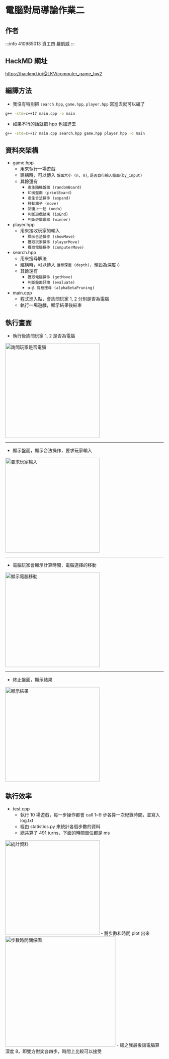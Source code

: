 # 電腦對局導論作業二

## 作者

:::info
410985013 資工四 羅凱威
:::

## HackMD 網址

<https://hackmd.io/@LKV/computer_game_hw2>

## 編譯方法

- 我沒有特別把 `search.hpp`, `game.hpp`, `player.hpp` 寫進去就可以編了

```bash
g++ -std=c++17 main.cpp -o main
```

- 如果不行的話就把 hpp 也加進去

```bash
g++ -std=c++17 main.cpp search.hpp game.hpp player.hpp -o main
```

## 資料夾架構

- game.hpp
  - 用來執行一場遊戲
  - 建構時，可以傳入 `盤面大小 (n, m)`, `是否自行輸入盤面(by_input)`
  - 其餘還有
    - `產生隨機盤面 (randomBoard)`
    - `印出盤面 (printBoard)`
    - `產生合法操作 (expand)`
    - `移動旗子 (move)`
    - `回復上一動 (undo)`
    - `判斷遊戲結束 (isEnd)`
    - `判斷遊戲贏家 (winner)`
- player.hpp
  - 用來接收玩家的輸入
    - `顯示合法操作 (showMove)`
    - `獲取玩家操作 (playerMove)`
    - `獲取電腦操作 (computerMove)`
- search.hpp
  - 用來搜尋解法
  - 建構時，可以傳入 `搜尋深度 (depth)`，預設為深度 `8`
  - 其餘還有
    - `獲取電腦操作 (getMove)`
    - `判斷盤面好壞 (evaluate)`
    - `α-β 剪枝搜尋 (alphaBetaPruning)`
- main.cpp
  - 程式進入點，會詢問玩家 1, 2 分別是否為電腦
  - 執行一場遊戲，顯示結果後結束

## 執行畫面

- 執行後詢問玩家 1, 2 是否為電腦<br/>
<img src="https://hackmd.io/_uploads/rJVjcYyWR.png" alt="詢問玩家是否電腦" width=300>

---

- 顯示盤面，顯示合法操作，要求玩家輸入<br/>
<img src="https://hackmd.io/_uploads/rkGT9KJ-0.png" alt="要求玩家輸入" width=300>

---

- 電腦玩家會顯示計算時間，電腦選擇的移動<br/>
<img src="https://hackmd.io/_uploads/H1vA9YkWR.png" alt="顯示電腦移動" width=300>

---

- 終止盤面，顯示結果<br/>
<img src="https://hackmd.io/_uploads/BJzk2KJbR.png" alt="顯示結果" width=300>

## 執行效率

- test.cpp
  - 執行 10 場遊戲，每一步操作都會 call 1~9 步各算一次紀錄時間，並寫入 log.txt
  - 經由 statistics.py 來統計各個步數的資料
  - 總共算了 491 turns，下面的時間單位都是 ms<br/>
<img src="https://hackmd.io/_uploads/Hya5FikbC.png" alt="統計資料" width=300>
  - 將步數和時間 plot 出來<br/>
<img src="https://hackmd.io/_uploads/SJ8ots1ZA.png" alt="步數時間關係圖" width=350>
- 總之我最後讓電腦算深度 8，即雙方對奕各四步，時間上比較可以接受
